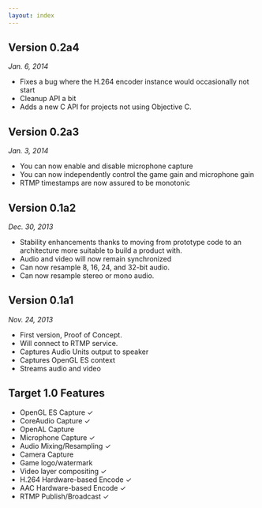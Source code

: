 ```yaml
---
layout: index
---
```


Version 0.2a4
----
*Jan. 6, 2014*

- Fixes a bug where the H.264 encoder instance would occasionally not start
- Cleanup API a bit
- Adds a new C API for projects not using Objective C.


Version 0.2a3
----
*Jan. 3, 2014*

- You can now enable and disable microphone capture
- You can now independently control the game gain and microphone gain
- RTMP timestamps are now assured to be monotonic


Version 0.1a2
----
*Dec. 30, 2013*

- Stability enhancements thanks to moving from prototype code to an architecture more suitable to build a product with.
- Audio and video will now remain synchronized
- Can now resample 8, 16, 24, and 32-bit audio.
- Can now resample stereo or mono audio.


Version 0.1a1
----
*Nov. 24, 2013*

- First version, Proof of Concept.
- Will connect to RTMP service.
- Captures Audio Units output to speaker
- Captures OpenGL ES context
- Streams audio and video

Target 1.0 Features
----

- OpenGL ES Capture ✓
- CoreAudio Capture ✓
- OpenAL Capture
- Microphone Capture ✓
- Audio Mixing/Resampling ✓
- Camera Capture
- Game logo/watermark
- Video layer compositing ✓
- H.264 Hardware-based Encode ✓
- AAC Hardware-based Encode ✓
- RTMP Publish/Broadcast ✓
